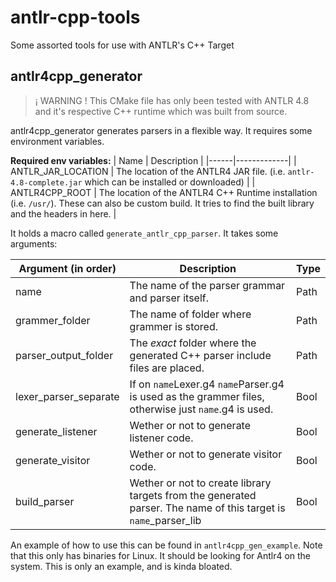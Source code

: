 # antlr-cpp-tools
Some assorted tools for use with ANTLR's C++ Target

## antlr4cpp_generator

> ¡ WARNING ! This CMake file has only been tested with ANTLR 4.8 and it's respective C++ runtime which was built from source.

antlr4cpp_generator generates parsers in a flexible way. It requires some environment variables.

**Required env variables:**
| Name | Description |
|------|-------------|
| ANTLR_JAR_LOCATION | The location of the ANTLR4 JAR file. (i.e. `antlr-4.8-complete.jar` which can be installed or downloaded) |
| ANTLR4CPP_ROOT | The location of the ANTLR4 C++ Runtime installation (i.e. `/usr/`). These can also be custom build. It tries to find the built library and the headers in here. |

It holds a macro called `generate_antlr_cpp_parser`. It takes some arguments:

| Argument (in order) | Description | Type |
|---------------------|-------------|------|
| name | The name of the parser grammar and parser itself. | Path |
| grammer_folder | The name of folder where grammer is stored. | Path |
| parser_output_folder | The *exact* folder where the generated C++ parser include files are placed. | Path | 
| lexer_parser_separate | If on `name`Lexer.g4 `name`Parser.g4 is used as the grammer files, otherwise just `name`.g4 is used. | Bool |
| generate_listener | Wether or not to generate listener code. | Bool |
| generate_visitor | Wether or not to generate visitor code.  | Bool |
| build_parser | Wether or not to create library targets from the generated parser. The name of this target is `name`_parser_lib | Bool |

An example of how to use this can be found in `antlr4cpp_gen_example`. Note that this only has binaries for Linux. It should be looking for Antlr4 on the system. This is only an example, and is kinda bloated.